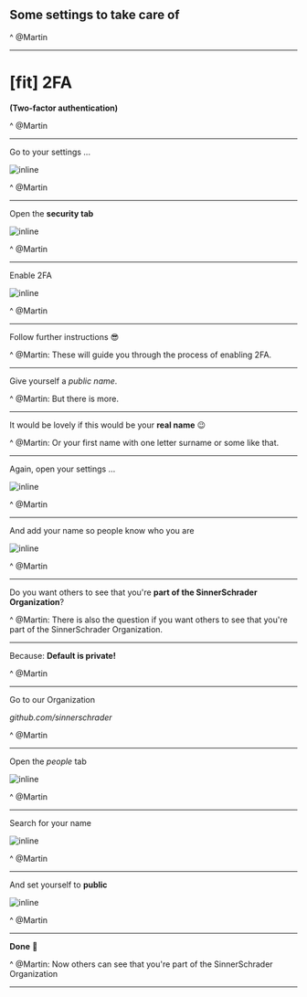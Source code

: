 ## Some **settings** to take care of

^ @Martin

---

# [fit] 2FA
**(Two-factor authentication)**

^ @Martin

---

Go to your settings ...

![inline](images/github-settings.png)

^ @Martin

---

Open the **security tab**

![inline](images/github-security.png)

^ @Martin

---

Enable 2FA

![inline](images/github-2fa.png)

^ @Martin

---

Follow further instructions 😎

^ @Martin: These will guide you through the process of enabling 2FA.

---

Give yourself a _public name_.

^ @Martin: But there is more.

---

It would be lovely if this would be your **real name** 😉

^ @Martin: Or your first name with one letter surname or some like that.

---

Again, open your settings ...

![inline](images/github-settings.png)

^ @Martin

---

And add your name so people know who you are

![inline](images/github-name.png)

^ @Martin

---

Do you want others to see that you're **part of the SinnerSchrader Organization**?

^ @Martin: There is also the question if you want others to see that you're part of the SinnerSchrader Organization.

---

Because: **Default is private!**

^ @Martin

---

Go to our Organization

_github.com/sinnerschrader_

^ @Martin

---

Open the _people_ tab

![inline](images/github-members.png)

^ @Martin

---

Search for your name

![inline](images/github-member.png)

^ @Martin

---

And set yourself to **public**

![inline](images/github-public.png)

^ @Martin

---

**Done** 🎉

^ @Martin: Now others can see that you're part of the SinnerSchrader Organization

---
